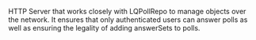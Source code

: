 HTTP Server that works closely with LQPollRepo to manage objects over the network. It ensures that only authenticated users can answer polls as well as ensuring the legality of adding answerSets to polls.